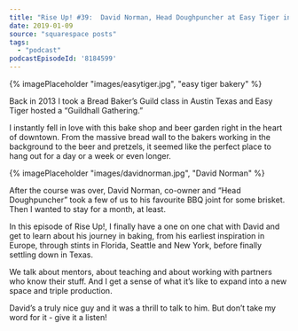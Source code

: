 ```yaml
---
title: "Rise Up! #39:  David Norman, Head Doughpuncher at Easy Tiger in Austin, Texas"
date: 2019-01-09
source: "squarespace posts"
tags: 
  - "podcast"
podcastEpisodeId: '8184599'
---
```


{% imagePlaceholder "images/easytiger.jpg", "easy tiger bakery" %}
 

Back in 2013 I took a Bread Baker’s Guild class in Austin Texas and Easy Tiger hosted a “Guildhall Gathering.”

I instantly fell in love with this bake shop and beer garden right in the heart of downtown. From the massive bread wall to the bakers working in the background to the beer and pretzels, it seemed like the perfect place to hang out for a day or a week or even longer.

{% imagePlaceholder "images/davidnorman.jpg", "David Norman" %}

After the course was over, David Norman, co-owner and “Head Doughpuncher” took a few of us to his favourite BBQ joint for some brisket. Then I wanted to stay for a month, at least.

In this episode of Rise Up!, I finally have a one on one chat with David and get to learn about his journey in baking, from his earliest inspiration in Europe, through stints in Florida, Seattle and New York, before finally settling down in Texas.

We talk about mentors, about teaching and about working with partners who know their stuff. And I get a sense of what it’s like to expand into a new space and triple production.

David’s a truly nice guy and it was a thrill to talk to him. But don’t take my word for it - give it a listen!

 
